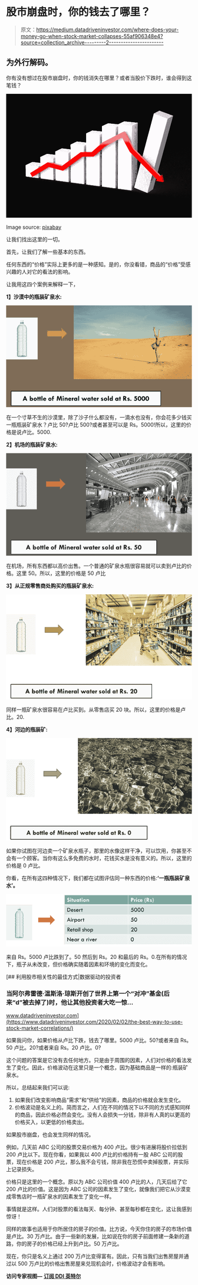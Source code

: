 # 股市崩盘时，你的钱去了哪里？

> 原文：<https://medium.datadriveninvestor.com/where-does-your-money-go-when-stock-market-collapses-55af906348e4?source=collection_archive---------2----------------------->

## 为外行解码。

你有没有想过在股市崩盘时，你的钱消失在哪里？或者当股价下跌时，谁会得到这笔钱？

![](img/60a81b8e391932b7d1acd6446ee5855f.png)

Image source: [pixabay](https://pixabay.com/illustrations/graph-diagram-recession-3078540/)

让我们找出这里的一切。

首先，让我们了解一些基本的东西。

任何东西的“价格”实际上更多的是一种感知。是的，你没看错，商品的“价格”受感兴趣的人对它的看法的影响。

让我用这四个案例来解释一下，

**1】沙漠中的瓶装矿泉水:**

![](img/8793eed1d2034f697d365017660d67f7.png)

在一个寸草不生的沙漠里，除了沙子什么都没有，一滴水也没有，你会花多少钱买一瓶瓶装矿泉水？卢比 50?卢比 500?或者甚至可以是 Rs。5000!所以，这里的价格是说卢比。5000.

**2】机场的瓶装矿泉水:**

![](img/1d61c3e970059c70a2f943a35b2c0440.png)

在机场，所有东西都以高价出售。一个普通的矿泉水瓶很容易就可以卖到卢比的价格。这里 50。所以，这里的价格是 50 卢比

**3】从正规零售商处购买的瓶装矿泉水:**

![](img/b19c5aab9dc2787a291b2131b977da16.png)

同样一瓶矿泉水很容易在卢比买到。从零售店买 20 块。所以，这里的价格是卢比。20.

**4】河边的瓶装矿:**

![](img/56aaf24604c0f0797f97fb3fabcb384d.png)

如果你试图在河边卖一个矿泉水瓶子，那里的水像这样干净，可以饮用，你甚至不会有一个顾客。当你有这么多免费的水时，花钱买水是没有意义的。所以，这里的价格是 0 卢比。

你看，在所有这四种情况下，我们都在试图评估同一种东西的价格:**‘一瓶瓶装矿泉水’。**

![](img/75bf9c73cd3feb7988e1d6d933f23440.png)

来自 Rs。5000 卢比跌到了。50 然后到 Rs。20 和最后的 Rs。0.在所有的情况下，瓶子从未改变，但价格确实随着因素和环境的变化而变化。

[](https://www.datadriveninvestor.com/2020/02/02/the-best-way-to-use-stock-market-correlations/) [## 利用股市相关性的最佳方式|数据驱动的投资者

### 当阿尔弗雷德·温斯洛·琼斯开创了世界上第一个“对冲”基金(后来“d”被去掉了)时，他让其他投资者大吃一惊…

www.datadriveninvestor.com](https://www.datadriveninvestor.com/2020/02/02/the-best-way-to-use-stock-market-correlations/) 

如果我问你，如果价格从卢比下跌，钱去了哪里。5000 卢比。50?或者来自 Rs。50 卢比。20?或者来自 Rs。20 卢比。0?

这个问题的答案是它没有去任何地方。只是由于周围的因素，人们对价格的看法发生了变化。因此，价格波动在这里只是一个概念，因为基础商品是一样的:瓶装矿泉水。

所以，总结起来我们可以说:

1.  如果我们改变影响商品“需求”和“供给”的因素，商品的价格就会发生变化。
2.  价格波动是名义上的。简而言之，人们在不同的情况下以不同的方式感知同样的商品，因此价格必然会变化。没有人会损失一分钱，除非有人真的以更高的价格买入，以更低的价格卖出。

如果股市崩盘，也会发生同样的情况。

例如，几天前 ABC 公司的股票交易价格为 400 卢比。很少有进展将股价拉低到 200 卢比以下。现在你看，如果我以 400 卢比的价格持有一股 ABC 公司的股票，现在价格是 200 卢比，那么我不会亏钱，除非我在恐慌中卖掉股票，并实际上记录损失。

价格只是这里的一个概念。原以为 ABC 公司价值 400 卢比的人，几天后给了它 200 卢比的价值。这是因为 ABC 公司的因素发生了变化，就像我们把它从沙漠变成零售店时一瓶矿泉水的因素发生了变化一样。

事情就是这样。人们对股票的看法每天、每分钟、甚至每秒都在变化，这让我感到惊讶！

同样的故事也适用于你所居住的房子的价值。比方说，今天你住的房子的市场价值是卢比。30 万卢比。由于一些新的发展，比如说在你的房子前面修建一条新的道路，你的房子的价格已经上升到卢比。50 万卢比。

现在，你只是名义上通过 200 万卢比变得富有。因此，只有当我们出售房屋并通过以 500 万卢比的价格出售房屋来兑现机会时，价格波动才会有影响。

**访问专家视图—** [**订阅 DDI 英特尔**](https://datadriveninvestor.com/ddi-intel)